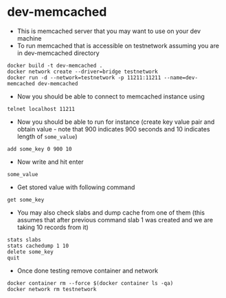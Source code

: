 # dev-memcached
- This is memcached server that you may want to use on your dev machine
- To run memcached that is accessible on testnetwork assuming you are in dev-memcached directory
```
docker build -t dev-memcached .
docker network create --driver=bridge testnetwork
docker run -d --network=testnetwork -p 11211:11211 --name=dev-memcached dev-memcached
```
- Now you should be able to connect to memcached instance using
```
telnet localhost 11211
```
- Now you should be able to run for instance (create key value pair and obtain value - note that 900 indicates 900 seconds and 10 indicates length of `some_value`)
```
add some_key 0 900 10
```
- Now write and hit enter
```
some_value
```
- Get stored value with following command
```
get some_key
```
- You may also check slabs and dump cache from one of them (this assumes that after previous command slab 1 was created and we are taking 10 records from it)
```
stats slabs
stats cachedump 1 10
delete some_key
quit
```
- Once done testing remove container and network
```
docker container rm --force $(docker container ls -qa)
docker network rm testnetwork
```
